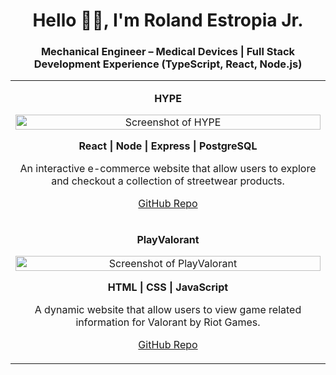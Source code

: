 <h1 align="center">Hello 👋🏽, I'm Roland Estropia Jr.</h1>

<h3 align="center">Mechanical Engineer – Medical Devices | Full Stack Development Experience (TypeScript, React, Node.js)</h3>

<table>
<tbody>
  <tr>
    <td width="50%">
        <p align="center"><b>HYPE</b></p>
        <p align="center"><img alt="Screenshot of HYPE" width="100%" src="https://github.com/restropiajr/HYPE/assets/66459527/ae4ff6c7-79c9-4d16-8ab9-f6dd78a0f243"></p> 
        <p align="center"><b>React | Node | Express | PostgreSQL</b></p>
        <p align="center">An interactive e-commerce website that allow users to explore and checkout a collection of streetwear products.</p>
        <p align="center"><a href="https://github.com/restropiajr/HYPE" target="_blank">GitHub Repo</a></p>
    </td> 
  </tr>
  <tr>
    <td width="50%">
        <p align="center"><b>PlayValorant</b></p>
        <p align="center"><img alt="Screenshot of PlayValorant" width="100%" src="https://github.com/restropiajr/PlayValorant/assets/66459527/b7c2dd88-7463-4182-8b7a-7df6868e2824"></p> 
        <p align="center"><b>HTML | CSS | JavaScript</b></p>
        <p align="center">A dynamic website that allow users to view game related information for Valorant by Riot Games.</p>
        <p align="center"><a href="https://github.com/restropiajr/PlayValorant" target="_blank">GitHub Repo</a></p>
    </td> 
  </tr>
</tbody>
</table>

